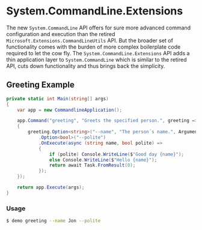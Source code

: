 # System.CommandLine.Extensions

The new `System.CommandLine` API offers for sure more advanced command configuration and execution than the retired `Microsoft.Extensions.CommandLineUtils` API. But the broader set of functionality comes with the burden of more complex boilerplate code required to let the cow fly. The `System.CommandLine.Extensions` API adds a thin application layer to `System.CommandLine` which is similar to the retired API, cuts down functionality and thus brings back the simplicity.

## Greeting Example

````csharp
private static int Main(string[] args)
{
    var app = new CommandlineApplication();

    app.Command("greeting", "Greets the specified person.", greeting =>
    {
        greeting.Option<string>("--name", "The person´s name.", ArgumentArity.ExactlyOne)
            .Option<bool>("--polite")
            .OnExecute(async (string name, bool polite) =>
            {
                if (polite) Console.WriteLine($"Good day {name}");
                else Console.WriteLine($"Hello {name}");
                return await Task.FromResult(0);
            });
    });

    return app.Execute(args);
}
````

### Usage

````bash
$ demo greeting --name Jon --polite
````